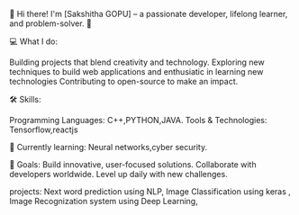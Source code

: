 👋 Hi there! I'm [Sakshitha GOPU] – a passionate developer, lifelong learner, and problem-solver. 🚀

💻 What I do:

Building projects that blend creativity and technology. Exploring new techniques to build web applications and enthusiatic in learning new technologies Contributing to open-source to make an impact.

🛠️ Skills:

Programming Languages: C++,PYTHON,JAVA. Tools & Technologies: Tensorflow,reactjs

🌱 Currently learning: Neural networks,cyber security.

🎯 Goals: Build innovative, user-focused solutions. Collaborate with developers worldwide. Level up daily with new challenges.

projects:
Next word prediction using NLP,
Image Classification using keras ,
Image Recognization system using Deep Learning,

<!--
**Sakshithareddy807/Sakshithareddy807** is a ✨ _special_ ✨ repository because its `README.md` (this file) appears on your GitHub profile.

Here are some ideas to get you started:

- 🔭 I’m currently working on ...
- 🌱 I’m currently learning ...
- 👯 I’m looking to collaborate on ...
- 🤔 I’m looking for help with ...
- 💬 Ask me about ...
- 📫 How to reach me: ...
- 😄 Pronouns: ...
- ⚡ Fun fact: ...
-->
